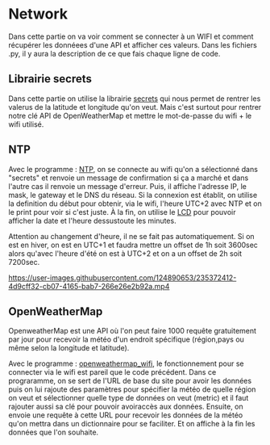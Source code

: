 # Network                                                               
Dans cette partie on va voir comment se connecter à un WIFI et comment récupérer les donnéees d'une API et afficher ces valeurs. Dans les fichiers .py, il y aura la description de ce que fais chaque ligne de code. 

## Librairie secrets                                                              
Dans cette partie on utilise la librairie [secrets](secrets.py) qui nous permet de rentrer les valerus de la latitude et longitude qu'on veut. Mais c'est surtout pour rentrer notre clé API de OpenWeatherMap et mettre le mot-de-passe du wifi + le wifi utilisé.        

## NTP                                                                               

Avec le programme : [NTP](NTP.py), on se connecte au wifi qu'on a sélectionné dans "secrets" et renvoie un message de confirmation si ça a marché et dans l'autre cas il renvoie un message d'erreur. Puis, il affiche l'adresse IP, le mask, le gateway et le DNS du réseau. Si la connexion est établit, on utilise la definition du début pour obtenir, via le wifi, l'heure UTC+2 avec NTP et on le print pour voir si c'est juste. À la fin, on utilise le [LCD](https://github.com/HEPL-Starygin/smartcities/tree/main/LCD) pour pouvoir afficher la date et l'heure dessustoute les minutes.

Attention au changement d'heure, il ne se fait pas automatiquement. Si on est en hiver, on est en UTC+1 et faudra mettre un offset de 1h soit 3600sec alors qu'avec l'heure d'été on est à UTC+2 et on a un offset de 2h soit 7200sec.


https://user-images.githubusercontent.com/124890653/235372412-4d9cff32-cb07-4165-bab7-266e26e2b92a.mp4


## OpenWeatherMap

OpenweatherMap est une API où l'on peut faire 1000 requête gratuitement par jour pour recevoir la météo d'un endroit spécifique (région,pays ou même selon la longitude et latitude).

Avec le programme : [openweathermap_wifi](openweathermap_wifi.py), le fonctionnement pour se connecter via le wifi est pareil que le code précédent. Dans ce prograramme, on se sert de l'URL de base du site pour avoir les données puis on lui rajoute des paramètres pour spécifier la météo de quelle région on veut et sélectionner quelle type de données on veut (metric) et il faut rajouter aussi sa clé pour pouvoir avoiraccès aux données. Ensuite, on envoie une requête à cette URL pour recevoir les données de la météo qu'on mettra dans un dictionnaire pour se faciliter. Et on affiche à la fin les données que l'on souhaite.
